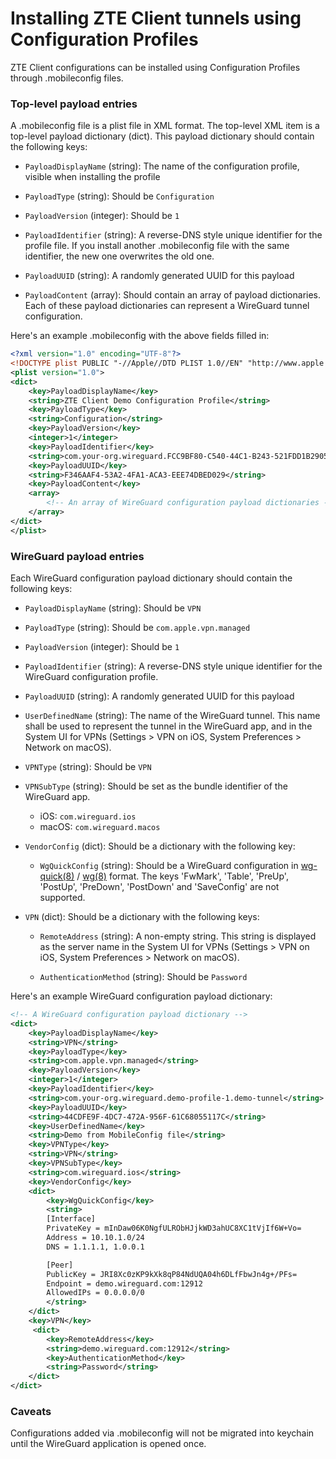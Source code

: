 # Installing ZTE Client tunnels using Configuration Profiles

ZTE Client configurations can be installed using Configuration Profiles
through .mobileconfig files.

### Top-level payload entries

A .mobileconfig file is a plist file in XML format. The top-level XML item is a top-level payload dictionary (dict). This payload dictionary should contain the following keys:

  - `PayloadDisplayName` (string): The name of the configuration profile, visible when installing the profile

  - `PayloadType` (string): Should be `Configuration`

  - `PayloadVersion` (integer): Should be `1`

  - `PayloadIdentifier` (string): A reverse-DNS style unique identifier for the profile file.
    If you install another .mobileconfig file with the same identifier, the new one
    overwrites the old one.

  - `PayloadUUID` (string): A randomly generated UUID for this payload

  - `PayloadContent` (array): Should contain an array of payload dictionaries.
    Each of these payload dictionaries can represent a WireGuard tunnel
    configuration.

Here's an example .mobileconfig with the above fields filled in:

```xml
<?xml version="1.0" encoding="UTF-8"?>
<!DOCTYPE plist PUBLIC "-//Apple//DTD PLIST 1.0//EN" "http://www.apple.com/DTDs/PropertyList-1.0.dtd">
<plist version="1.0">
<dict>
	<key>PayloadDisplayName</key>
	<string>ZTE Client Demo Configuration Profile</string>
	<key>PayloadType</key>
	<string>Configuration</string>
	<key>PayloadVersion</key>
	<integer>1</integer>
	<key>PayloadIdentifier</key>
	<string>com.your-org.wireguard.FCC9BF80-C540-44C1-B243-521FDD1B2905</string>
	<key>PayloadUUID</key>
	<string>F346AAF4-53A2-4FA1-ACA3-EEE74DBED029</string>
	<key>PayloadContent</key>
	<array>
        <!-- An array of WireGuard configuration payload dictionaries -->
	</array>
</dict>
</plist>
```

### WireGuard payload entries

Each WireGuard configuration payload dictionary should contain the following
keys:

  - `PayloadDisplayName` (string): Should be `VPN`

  - `PayloadType` (string): Should be `com.apple.vpn.managed`

  - `PayloadVersion` (integer): Should be `1`

  - `PayloadIdentifier` (string): A reverse-DNS style unique identifier for the WireGuard configuration profile.

  - `PayloadUUID` (string): A randomly generated UUID for this payload

  - `UserDefinedName` (string): The name of the WireGuard tunnel.
    This name shall be used to represent the tunnel in the WireGuard app, and in the System UI for VPNs (Settings > VPN on iOS, System Preferences > Network on macOS).

  - `VPNType` (string): Should be `VPN`

  - `VPNSubType` (string): Should be set as the bundle identifier of the WireGuard app.

     - iOS: `com.wireguard.ios`
     - macOS: `com.wireguard.macos`

  - `VendorConfig` (dict): Should be a dictionary with the following key:

    - `WgQuickConfig` (string): Should be a WireGuard configuration in [wg-quick(8)] / [wg(8)] format.
      The keys 'FwMark', 'Table', 'PreUp', 'PostUp', 'PreDown', 'PostDown' and 'SaveConfig' are not supported.

  - `VPN` (dict): Should be a dictionary with the following keys:

    - `RemoteAddress` (string): A non-empty string.
      This string is displayed as the server name in the System UI for
      VPNs (Settings > VPN on iOS, System Preferences > Network on macOS).

    - `AuthenticationMethod` (string): Should be `Password`

Here's an example WireGuard configuration payload dictionary:

```xml
<!-- A WireGuard configuration payload dictionary -->
<dict>
    <key>PayloadDisplayName</key>
    <string>VPN</string>
    <key>PayloadType</key>
    <string>com.apple.vpn.managed</string>
    <key>PayloadVersion</key>
    <integer>1</integer>
    <key>PayloadIdentifier</key>
    <string>com.your-org.wireguard.demo-profile-1.demo-tunnel</string>
    <key>PayloadUUID</key>
    <string>44CDFE9F-4DC7-472A-956F-61C68055117C</string>
    <key>UserDefinedName</key>
    <string>Demo from MobileConfig file</string>
    <key>VPNType</key>
    <string>VPN</string>
    <key>VPNSubType</key>
    <string>com.wireguard.ios</string>
    <key>VendorConfig</key>
    <dict>
        <key>WgQuickConfig</key>
        <string>
        [Interface]
        PrivateKey = mInDaw06K0NgfULRObHJjkWD3ahUC8XC1tVjIf6W+Vo=
        Address = 10.10.1.0/24
        DNS = 1.1.1.1, 1.0.0.1

        [Peer]
        PublicKey = JRI8Xc0zKP9kXk8qP84NdUQA04h6DLfFbwJn4g+/PFs=
        Endpoint = demo.wireguard.com:12912
        AllowedIPs = 0.0.0.0/0
        </string>
    </dict>
    <key>VPN</key>
     <dict>
        <key>RemoteAddress</key>
        <string>demo.wireguard.com:12912</string>
        <key>AuthenticationMethod</key>
        <string>Password</string>
    </dict>
</dict>
```

### Caveats

Configurations added via .mobileconfig will not be migrated into keychain until the WireGuard application is opened once.

[wg-quick(8)]: https://git.zx2c4.com/wireguard-tools/about/src/man/wg-quick.8
[wg(8)]: https://git.zx2c4.com/wireguard-tools/about/src/man/wg.8
